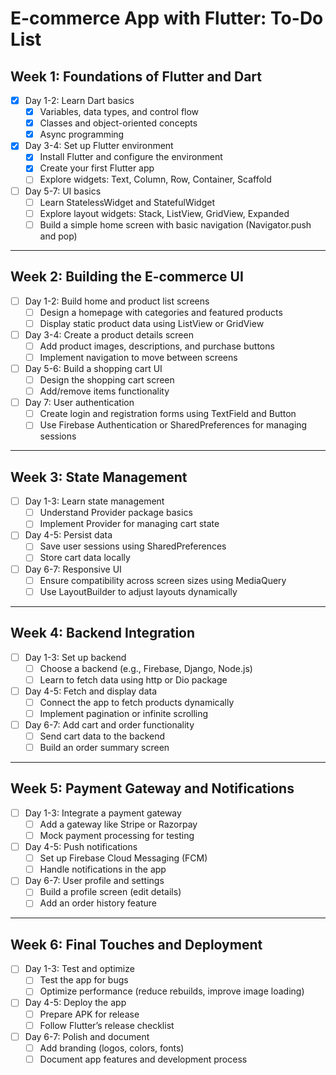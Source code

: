 # E-commerce App with Flutter: To-Do List

## Week 1: Foundations of Flutter and Dart
- [x] Day 1-2: Learn Dart basics  
  - [x] Variables, data types, and control flow  
  - [x] Classes and object-oriented concepts  
  - [x] Async programming  
- [x] Day 3-4: Set up Flutter environment  
  - [x] Install Flutter and configure the environment  
  - [x] Create your first Flutter app  
  - [ ] Explore widgets: Text, Column, Row, Container, Scaffold  
- [ ] Day 5-7: UI basics  
  - [ ] Learn StatelessWidget and StatefulWidget  
  - [ ] Explore layout widgets: Stack, ListView, GridView, Expanded  
  - [ ] Build a simple home screen with basic navigation (Navigator.push and pop)  

---

## Week 2: Building the E-commerce UI
- [ ] Day 1-2: Build home and product list screens  
  - [ ] Design a homepage with categories and featured products  
  - [ ] Display static product data using ListView or GridView  
- [ ] Day 3-4: Create a product details screen  
  - [ ] Add product images, descriptions, and purchase buttons  
  - [ ] Implement navigation to move between screens  
- [ ] Day 5-6: Build a shopping cart UI  
  - [ ] Design the shopping cart screen  
  - [ ] Add/remove items functionality  
- [ ] Day 7: User authentication  
  - [ ] Create login and registration forms using TextField and Button  
  - [ ] Use Firebase Authentication or SharedPreferences for managing sessions  

---

## Week 3: State Management
- [ ] Day 1-3: Learn state management  
  - [ ] Understand Provider package basics  
  - [ ] Implement Provider for managing cart state  
- [ ] Day 4-5: Persist data  
  - [ ] Save user sessions using SharedPreferences  
  - [ ] Store cart data locally  
- [ ] Day 6-7: Responsive UI  
  - [ ] Ensure compatibility across screen sizes using MediaQuery  
  - [ ] Use LayoutBuilder to adjust layouts dynamically  

---

## Week 4: Backend Integration
- [ ] Day 1-3: Set up backend  
  - [ ] Choose a backend (e.g., Firebase, Django, Node.js)  
  - [ ] Learn to fetch data using http or Dio package  
- [ ] Day 4-5: Fetch and display data  
  - [ ] Connect the app to fetch products dynamically  
  - [ ] Implement pagination or infinite scrolling  
- [ ] Day 6-7: Add cart and order functionality  
  - [ ] Send cart data to the backend  
  - [ ] Build an order summary screen  

---

## Week 5: Payment Gateway and Notifications
- [ ] Day 1-3: Integrate a payment gateway  
  - [ ] Add a gateway like Stripe or Razorpay  
  - [ ] Mock payment processing for testing  
- [ ] Day 4-5: Push notifications  
  - [ ] Set up Firebase Cloud Messaging (FCM)  
  - [ ] Handle notifications in the app  
- [ ] Day 6-7: User profile and settings  
  - [ ] Build a profile screen (edit details)  
  - [ ] Add an order history feature  

---

## Week 6: Final Touches and Deployment
- [ ] Day 1-3: Test and optimize  
  - [ ] Test the app for bugs  
  - [ ] Optimize performance (reduce rebuilds, improve image loading)  
- [ ] Day 4-5: Deploy the app  
  - [ ] Prepare APK for release  
  - [ ] Follow Flutter’s release checklist  
- [ ] Day 6-7: Polish and document  
  - [ ] Add branding (logos, colors, fonts)  
  - [ ] Document app features and development process  